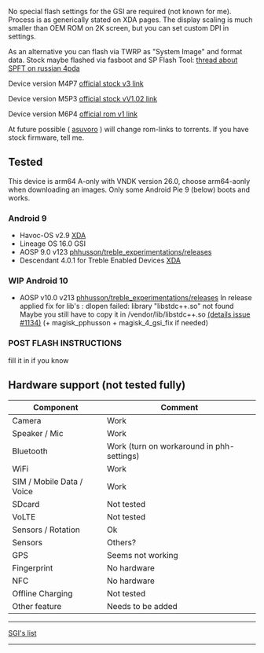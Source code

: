 No special flash settings for the GSI are required (not known for me). Process is as generically stated on XDA pages. The display scaling is much smaller than OEM ROM on 2K screen, but you can set custom DPI in settings. 

As an alternative you can flash via TWRP as "System Image" and format data.
Stock maybe flashed via fasboot and SP Flash Tool: [thread about SPFT on russian 4pda](https://4pda.ru/forum/index.php?showtopic=469340)

Device version M4P7 [official stock v3 link](https://mega.nz/#!1FY1BA4Q!aLM899AghOQHnnDdR5f_6L0IqADZxUieKJqqYwhi2rI)

Device version M5P3 [official stock vV1.02 link](https://mega.nz/file/3wAQDIrA#44HoXZxLt19mPo1XbzRbMPSCuZ9kZKIRWTWPvUJJhdY)

Device version M6P4 [official rom v1 link](https://yadi.sk/d/-2QpFnbGK95v8A)



At future possible ( [asuvoro](https://github.com/asuvoro) ) will change rom-links to torrents.
If you have stock firmware, tell me.

## Tested
This device is arm64 A-only with VNDK version 26.0, choose arm64-aonly when downloading an images.
Only some Android Pie 9 (below) boots and works.

### Android 9
* Havoc-OS v2.9 [XDA](https://forum.xda-developers.com/project-treble/trebleenabled-device-development/-t3930030/)
* Lineage OS 16.0 GSI
* AOSP 9.0 v123 [phhusson/treble_experimentations/releases](https://github.com/phhusson/treble_experimentations/releases/tag/v123)
* Descendant 4.0.1 for Treble Enabled Devices [XDA](https://forum.xda-developers.com/project-treble/trebleenabled-device-development/descendant-android-pie-custom-rom-ver-t3840578)

### WIP Android 10
* AOSP v10.0 v213 [phhusson/treble_experimentations/releases](https://github.com/phhusson/treble_experimentations/releases/tag/v213)
In release applied fix for lib's : dlopen failed: library "libstdc++.so" not found
Maybe you still have to copy it in /vendor/lib/libstdc++.so [(details issue #1134)](https://github.com/phhusson/treble_experimentations/issues/1134) (+ magisk_pphusson + magisk_4_gsi_fix if needed)


### POST FLASH INSTRUCTIONS
fill it in if you know

## Hardware support (not tested fully)

| Component                 |      Comment                                 |
|---------------------------|----------------------------------------------|
| Camera                    | Work                                         |
| Speaker / Mic             | Work                                         |
| Bluetooth                 | Work (turn on workaround in phh-settings)    |
| WiFi                      | Work                                         |
| SIM / Mobile Data / Voice | Work                                         |
| SDcard                    | Not tested                                   |
| VoLTE                     | Not tested                                   |
| Sensors / Rotation        | Ok                                           |
| Sensors                   | Others?                                      |
| GPS                       | Seems not working                            |
| Fingerprint               | No hardware                                  |
| NFC                       | No hardware                                  |
| Offline Charging          | Not tested                                   |
| Other feature             | Needs to be added                            |
---

[SGI's list](https://github.com/phhusson/treble_experimentations/wiki/Generic-System-Image-%28GSI%29-list)

---
